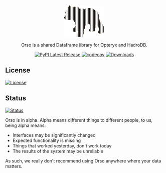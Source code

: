 <div align="center">

![Orso](https://raw.githubusercontent.com/mabel-dev/orso/main/orso.png)

Orso is a shared Dataframe library for Opteryx and HadroDB.

[![PyPI Latest Release](https://img.shields.io/pypi/v/orso.svg)](https://pypi.org/project/orso/)
[![codecov](https://codecov.io/gh/mabel-dev/orso/branch/main/graph/badge.svg?token=nl9JwOVdPs)](https://codecov.io/gh/mabel-dev/orso)
[![Downloads](https://static.pepy.tech/badge/orso)](https://pepy.tech/project/orso)

</div>


## License

[![License](https://img.shields.io/badge/License-MIT-blue.svg)](https://github.com/mabel-dev/orso/blob/main/LICENSE)

## Status

[![Status](https://img.shields.io/badge/Status-alpha-orange)](https://github.com/mabel-dev/orso)

Orso is in alpha. Alpha means different things to different people, to us, being alpha means:

- Interfaces may be significantly changed
- Expected functionality is missing
- Things that worked yesterday, don't work today
- The results of the system may be unreliable

As such, we really don't recommend using Orso anywhere where your data matters.